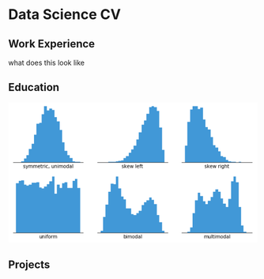 # Data Science CV
## Work Experience
what does this look like
## Education
![histogram-example-2](assets/histogram-example-2.png) 
## Projects

